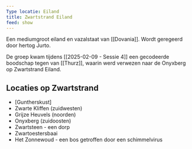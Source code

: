 ```yaml
---
Type locatie: Eiland
title: Zwartstrand Eiland
feed: show
---
```

Een mediumgroot eiland en vazalstaat van [[Dovania]]. Wordt geregeerd door hertog Jurto.

De groep kwam tijdens [[2025-02-09 - Sessie 4]] een gecodeerde boodschap tegen van [[Thurz]], waarin werd verwezen naar de Onyxberg op Zwartstrand Eiland.

## Locaties op Zwartstrand
- [Guntherskust]
- Zwarte Kliffen (zuidwesten)
- Grijze Heuvels (noorden)
- Onyxberg (zuidoosten)
- Zwartsteen - een dorp
- Zwartoestersbaai
- Het Zonnewoud - een bos getroffen door een schimmelvirus